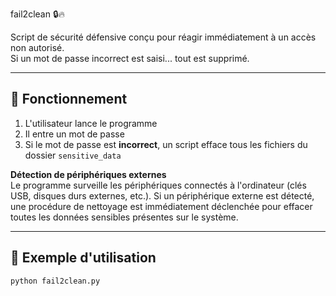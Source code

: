 fail2clean 🔒🔥

Script de sécurité défensive conçu pour réagir immédiatement à un accès non autorisé.  
Si un mot de passe incorrect est saisi... tout est supprimé.

---

## 🧨 Fonctionnement

1. L'utilisateur lance le programme
2. Il entre un mot de passe
3. Si le mot de passe est **incorrect**, un script efface tous les fichiers du dossier `sensitive_data`

**Détection de périphériques externes**  
   Le programme surveille les périphériques connectés à l'ordinateur (clés USB, disques durs externes, etc.). Si un périphérique externe est détecté, une procédure de nettoyage est immédiatement déclenchée pour effacer toutes les données sensibles présentes sur le système.
   
---


## 🧪 Exemple d'utilisation

```bash
python fail2clean.py
